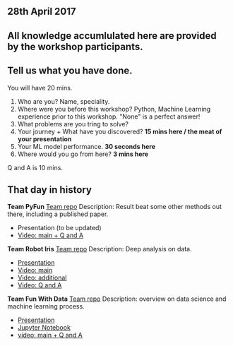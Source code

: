 ## 28th April 2017

## All knowledge accumlulated here are provided by the workshop participants.

## Tell us what you have done.
You will have 20 mins.

1. Who are you? Name, speciality.
2. Where were you before this workshop? Python, Machine Learning experience prior to this workshop. "None" is a perfect answer!
3. What problems are you tring to solve?
4. Your journey + What have you discovered? **15 mins here / the meat of your presentation**
5. Your ML model performance. **30 seconds here**
6. Where would you go from here? **3 mins here**

Q and A is 10 mins.

## That day in history
**Team PyFun**
[Team repo](https://github.com/tailless/pyfun)
Description: Result beat some other methods out there, including a published paper. 

- Presentation (to be updated) 
- [Video: main + Q and A](https://youtu.be/RNeDjUazUlg)


**Team Robot Iris**
[Team repo](https://github.com/katjad/iris-robot-imdb/)
Description: Deep analysis on data.

- [Presentation](https://github.com/katjad/iris-robot-imdb/blob/master/IMDb%20Data%20Exploration%20%26%20Machine%20Learning.pptx)
- [Video: main](https://youtu.be/JaV-SzGAc1g)
- [Video: additional](https://youtu.be/Z8mmfnKGjDg)
- [Video: Q and A](https://youtu.be/0u9Xei02H2A)


**Team Fun With Data**
[Team repo](https://github.com/kalinasp/wth-funwithdata)
Description: overview on data science and machine learning process.

- [Presentation](https://github.com/kalinasp/wth-funwithdata/blob/master/Funwithdata.odp)
- [Jupyter Notebook](https://github.com/kalinasp/wth-funwithdata/blob/master/Experiments%20fun%20with%20data.ipynb)
- [video: main + Q and A](https://youtu.be/G4XbZdejhf8)

